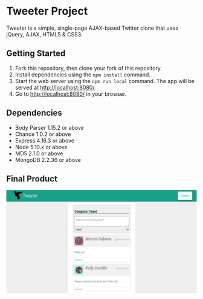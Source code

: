 # Tweeter Project

Tweeter is a simple, single-page AJAX-based Twitter clone that uses jQuery, AJAX, HTML5 & CSS3.

## Getting Started

1. Fork this repository, then clone your fork of this repository.
2. Install dependencies using the `npm install` command.
3. Start the web server using the `npm run local` command. The app will be served at <http://localhost:8080/>.
4. Go to <http://localhost:8080/> in your browser.

## Dependencies
- Body Parser 1.15.2 or above
- Chance 1.0.2 or above
- Express 4.16.3 or above
- Node 5.10.x or above
- MD5 2.1.0 or above
- MongoDB 2.2.36 or above

## Final Product
!["This is the main page of Tweeter!"](docs/tweeter-main.png)
